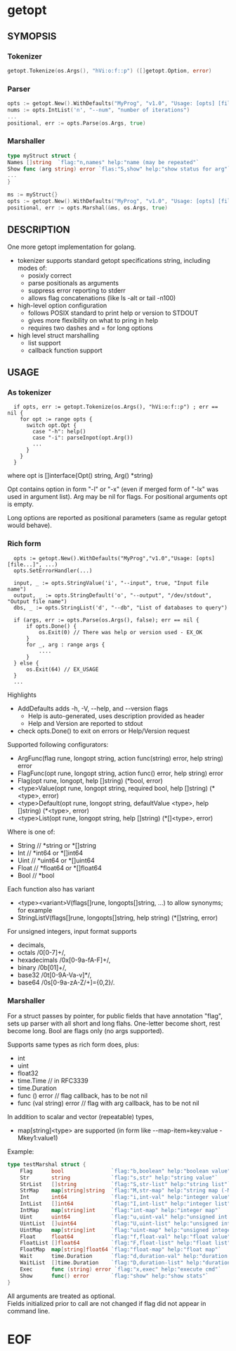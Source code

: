 # getopt

## SYMOPSIS

### Tokenizer

```go
getopt.Tokenize(os.Args(), "hVi:o:f::p") ([]getopt.Option, error)
```

### Parser

```go
opts := getopt.New().WithDefaults("MyProg", "v1.0", "Usage: [opts] [file...]", ...)
nums := opts.IntList('n', "--num", "number of iterations")
...
positional, err := opts.Parse(os.Args, true)
```

### Marshaller

```go
type myStruct struct {
Names []string  `flag:"n,names" help:"name (may be repeated"`
Show func (arg string) error `flas:"S,show" help:"show status for arg"`
...
}

ms := myStruct{}
opts := getopt.New().WithDefaults("MyProg", "v1.0", "Usage: [opts] [file...]", ...)
positional, err := opts.Marshal(&ms, os.Args, true)
```

## DESCRIPTION

One more getopt implementation for golang.

- tokenizer supports standard getopt specifications string, including modes of:
    - posixly correct
    - parse positionals as arguments
    - suppress error reporting to stderr
    - allows flag concatenations (like ls -alt or tail -n100)
- high-level option configuration
    - follows POSIX standard to print help or version to STDOUT
    - gives more flexibility on what to pring in help
    - requires two dashes and = for long options
- high level struct marshalling
    - list support
    - callback function support

## USAGE

### As tokenizer

````
  if opts, err := getopt.Tokenize(os.Args(), "hVi:o:f::p") ; err == nil {
    for opt := range opts {
      switch opt.Opt {
        case "-h": help()
        case "-i": parseInpot(opt.Arg())
        ...
      }
    }
  }
````

where opt is []interface{Opt() string, Arg() *string}

Opt contains option in form "-l" or "-x" (even if merged form of "-lx"
was used in argument list). Arg may be nil for flags. For positional arguments opt is empty.

Long options are reported as positional parameters
(same as regular getopt would behave).

### Rich form

````
  opts := getopt.New().WithDefaults("MyProg","v1.0","Usage: [opts] [file...]", ...)
  opts.SetErrorHandler(...)
  
  input, _ := opts.StringValue('i', "--input", true, "Input file name")
  output, _ := opts.StringDefault('o', "--output", "/dev/stdout", "Output file name")
  dbs, _ := opts.StringList('d', "--db", "List of databases to query")
  
  if (args, err := opts.Parse(os.Args(), false); err == nil {
      if opts.Done() {
          os.Exit(0) // There was help or version used - EX_OK
      }
      for _, arg : range args {
          ....
      }
  } else {
      os.Exit(64) // EX_USAGE
  }
  ...
````

Highlights

- AddDefaults adds -h, -V, --help, and --version flags
    - Help is auto-generated, uses description provided as header
    - Help and Version are reported to stdout
- check opts.Done() to exit on errors or Help/Version request

Supported following configurators:

- ArgFunc(flag rune, longopt string, action func(string) error, help string) error
- FlagFunc(opt rune, longopt string, action func() error, help string) error
- Flag(opt rune, longopt, help []string) (*bool, error)
- &lt;type>Value(opt rune, longopt string, required bool, help []string) (*&lt;type>, error)
- &lt;type>Default(opt rune, longopt string, defaultValue &lt;type>, help []string) (*&lt;type>, error)
- &lt;type>List(opt rune, longopt string, help []string) (*[]&lt;type>, error)

Where <type> is one of:

- String // *string or *[]string
- Int // *int64 or *[]int64
- Uint // *uint64 or *[]uint64
- Float // *float64 or *[]float64
- Bool // *bool

Each function also has variant

- &lt;type>&lt;variant>V(flags[]rune, longopts[]string, ...)
  to allow synonyms; for example
- StringListV(flags[]rune, longopts[]string, help string) (*[]string, error)

For unsigned integers, input format supports

- decimals,
- octals /0[0-7]+/,
- hexadecimals /0x[0-9a-fA-F]+/,
- binary /0b[01]+/,
- base32 /0t[0-9A-Va-v]*/,
- base64 /0s[0-9a-zA-Z/+]={0,2}/.

### Marshaller

For a struct passes by pointer, for public fields that have annotation "flag", sets up parser with all short and long
flahs. One-letter become short, rest become long. Bool are flags only (no args supported).

Supports same types as rich form does, plus:

- int
- uint
- float32
- time.Time // in RFC3339
- time.Duration
- func () error // flag callback, has to be not nil
- func (val string) error // flag with arg callback, has to be not nil

In addition to scalar and vector (repeatable) types,

- map[string]&lt;type> are supported (in form like --map-item=key:value -Mkey1:value1)

Example:

```go
type testMarshal struct {
    Flag      bool               `flag:"b,boolean" help:"boolean value"`
    Str       string             `flag:"s,str" help:"string value"`
    StrList   []string           `flag:"S,str-list" help:"string list"`
    StrMap    map[string]string  `flag:"M,str-map" help:"string map (-Mkey:val -M k:v --str-map=ky:vl)"`
    Int       int64              `flag:"i,int-val" help:"integer value"`
    IntList   []int64            `flag:"I,int-list" help:"integer list"`
    IntMap    map[string]int     `flag:"int-map" help:"integer map"`
    Uint      uint64             `flag:"u,uint-val" help:"unsigned int value"`
    UintList  []uint64           `flag:"U,uint-list" help:"unsigned int list"`
    UintMap   map[string]int     `flag:"uint-map" help:"unsigned integer map"`
    Float     float64            `flag:"f,float-val" help:"float value"`
    FloatList []float64          `flag:"F,float-list" help:"float list"`
    FloatMap  map[string]float64 `flag:"float-map" help:"float map"`
    Wait      time.Duration      `flag:"d,duration-val" help:"duration value"`
    WaitList  []time.Duration    `flag:"D,duration-list" help:"duration list"`
    Exec      func (string) error `flag:"x,exec" help:"execute cmd"`
    Show      func() error       `flag:"show" help:"show stats"`
}
```

All arguments are treated as optional.  
Fields initialized prior to call are not changed if flag did not appear in command line.

# EOF
